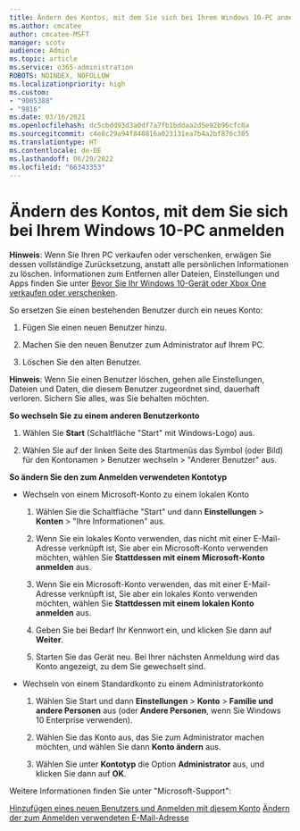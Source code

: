 ```yaml
---
title: Ändern des Kontos, mit dem Sie sich bei Ihrem Windows 10-PC anmelden
ms.author: cmcatee
author: cmcatee-MSFT
manager: scotv
audience: Admin
ms.topic: article
ms.service: o365-administration
ROBOTS: NOINDEX, NOFOLLOW
ms.localizationpriority: high
ms.custom:
- "9005388"
- "9816"
ms.date: 03/16/2021
ms.openlocfilehash: dc5cbdd93d3a0df7a7fb1bddaa2d5e92b96cfc0a
ms.sourcegitcommit: c4e8c29a94f840816a023131ea7b4a2bf876c305
ms.translationtype: HT
ms.contentlocale: de-DE
ms.lasthandoff: 06/29/2022
ms.locfileid: "66343353"
---
```

# <a name="change-the-account-you-use-to-sign-in-to-your-windows-10-pc"></a>Ändern des Kontos, mit dem Sie sich bei Ihrem Windows 10-PC anmelden

**Hinweis**: Wenn Sie Ihren PC verkaufen oder verschenken, erwägen Sie dessen vollständige Zurücksetzung, anstatt alle persönlichen Informationen zu löschen. Informationen zum Entfernen aller Dateien, Einstellungen und Apps finden Sie unter [Bevor Sie Ihr Windows 10-Gerät oder Xbox One verkaufen oder verschenken](https://support.microsoft.com/help/10547/microsoft-account-selling-gifting-windows-10-device-xbox-one).

So ersetzen Sie einen bestehenden Benutzer durch ein neues Konto:

1. Fügen Sie einen neuen Benutzer hinzu.

1. Machen Sie den neuen Benutzer zum Administrator auf Ihrem PC.

1. Löschen Sie den alten Benutzer.

**Hinweis**: Wenn Sie einen Benutzer löschen, gehen alle Einstellungen, Dateien und Daten, die diesem Benutzer zugeordnet sind, dauerhaft verloren. Sichern Sie alles, was Sie behalten möchten.

**So wechseln Sie zu einem anderen Benutzerkonto**

1. Wählen Sie **Start** (Schaltfläche "Start" mit Windows-Logo) aus. 

1. Wählen Sie auf der linken Seite des Startmenüs das Symbol (oder Bild) für den Kontonamen > Benutzer wechseln > "Anderer Benutzer" aus.

**So ändern Sie den zum Anmelden verwendeten Kontotyp**

- Wechseln von einem Microsoft-Konto zu einem lokalen Konto

    1. Wählen Sie die Schaltfläche "Start" und dann **Einstellungen** > **Konten** > "Ihre Informationen" aus.

    1. Wenn Sie ein lokales Konto verwenden, das nicht mit einer E-Mail-Adresse verknüpft ist, Sie aber ein Microsoft-Konto verwenden möchten, wählen Sie **Stattdessen mit einem Microsoft-Konto anmelden** aus.

    1. Wenn Sie ein Microsoft-Konto verwenden, das mit einer E-Mail-Adresse verknüpft ist, Sie aber ein lokales Konto verwenden möchten, wählen Sie **Stattdessen mit einem lokalen Konto anmelden** aus.

    1. Geben Sie bei Bedarf Ihr Kennwort ein, und klicken Sie dann auf **Weiter**.

    1. Starten Sie das Gerät neu. Bei Ihrer nächsten Anmeldung wird das Konto angezeigt, zu dem Sie gewechselt sind.

- Wechseln von einem Standardkonto zu einem Administratorkonto

    1. Wählen Sie Start und dann **Einstellungen** > **Konto** > **Familie und andere Personen** aus (oder **Andere Personen**, wenn Sie Windows 10 Enterprise verwenden).

    1. Wählen Sie das Konto aus, das Sie zum Administrator machen möchten, und wählen Sie dann **Konto ändern** aus.

    1. Wählen Sie unter **Kontotyp** die Option **Administrator** aus, und klicken Sie dann auf **OK**.

Weitere Informationen finden Sie unter "Microsoft-Support":

[Hinzufügen eines neuen Benutzers und Anmelden mit diesem Konto](https://support.microsoft.com/windows/add-or-remove-accounts-on-your-pc-104dc19f-6430-4b49-6a2b-e4dbd1dcdf32)
[Ändern der zum Anmelden verwendeten E-Mail-Adresse](https://support.microsoft.com/account-billing/change-the-email-address-or-phone-number-for-your-microsoft-account-761a662d-8032-88f4-03f3-c9ba8ba0e00b)
